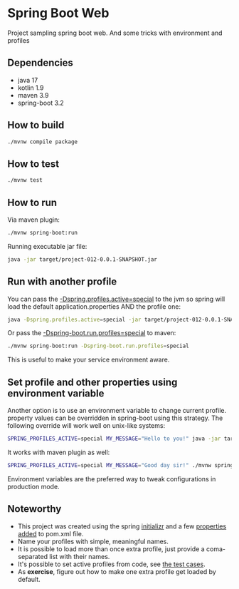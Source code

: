 # Spring Boot Web

Project sampling spring boot web. And some tricks with environment and profiles

## Dependencies

- java 17
- kotlin 1.9
- maven 3.9
- spring-boot 3.2

## How to build

```bash
./mvnw compile package
```

## How to test

```bash
./mvnw test
```

## How to run

Via maven plugin:

```bash
./mvnw spring-boot:run
```

Running executable jar file:

```bash
java -jar target/project-012-0.0.1-SNAPSHOT.jar
```

## Run with another profile

You can pass the [-Dspring.profiles.active=special][sb-jvm-profiles] to the jvm
so spring will load the default application.properties AND the profile one:

```bash
java -Dspring.profiles.active=special -jar target/project-012-0.0.1-SNAPSHOT.jar
```

Or pass the [-Dspring-boot.run.profiles=special][sb-mvn-profiles] to maven:

```bash
./mvnw spring-boot:run -Dspring-boot.run.profiles=special
```

This is useful to make your service environment aware.

## Set profile and other properties using environment variable

Another option is to use an environment variable to change current profile.
property values can be overridden in spring-boot using this strategy. The
following override will work well on unix-like systems:

```bash
SPRING_PROFILES_ACTIVE=special MY_MESSAGE="Hello to you!" java -jar target/project-012-0.0.1-SNAPSHOT.jar
```

It works with maven plugin as well:

```bash
SPRING_PROFILES_ACTIVE=special MY_MESSAGE="Good day sir!" ./mvnw spring-boot:run
```

Environment variables are the preferred way to tweak configurations in
production mode.

## Noteworthy

- This project was created using the spring [initializr][start] and a few
  [properties][props-maven] [added][props-kotlin] to pom.xml file.
- Name your profiles with simple, meaningful names.
- It is possible to load more than once extra profile, just provide a
  coma-separated list with their names.
- It's possible to set active profiles from code, see [the test cases][tests].
- As **exercise**, figure out how to make one extra profile get loaded by
  default.

[start]: https://start.spring.io/
[props-maven]: https://maven.apache.org/plugins/maven-compiler-plugin/examples/set-compiler-source-and-target.html
[props-kotlin]: https://kotlinlang.org/docs/maven.html#attributes-specific-to-jvm
[sb-mvn-profiles]: https://docs.spring.io/spring-boot/docs/2.0.1.RELEASE/maven-plugin/examples/run-profiles.html
[sb-jvm-profiles]: https://docs.spring.io/spring-boot/docs/1.2.0.M1/reference/html/boot-features-profiles.html
[tests]: ./src/test/kotlin/project012/RestControllerTest.kt
